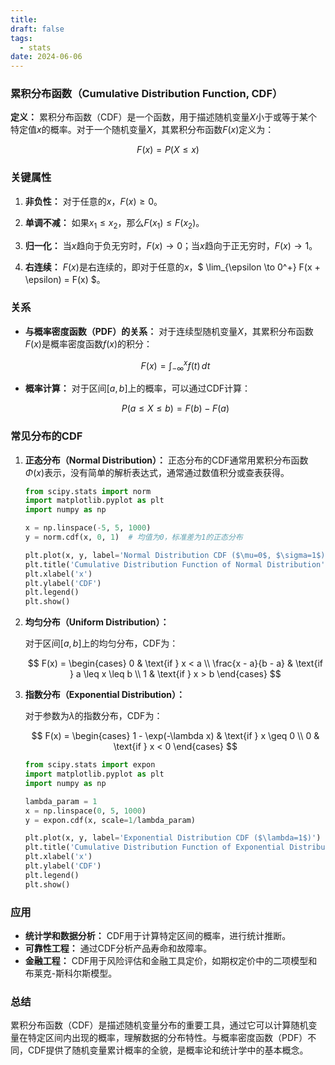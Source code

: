 ```yaml
---
title: 
draft: false
tags:
  - stats
date: 2024-06-06
---
```



### 累积分布函数（Cumulative Distribution Function, CDF）

**定义：**
累积分布函数（CDF）是一个函数，用于描述随机变量$X$小于或等于某个特定值$x$的概率。对于一个随机变量$X$，其累积分布函数$F(x)$定义为：

$$ F(x) = P(X \leq x) $$

### 关键属性

1. **非负性：**
   对于任意的$x$，$F(x) \geq 0$。

2. **单调不减：**
   如果$x_1 \leq x_2$，那么$F(x_1) \leq F(x_2)$。

3. **归一化：**
   当$x$趋向于负无穷时，$F(x) \to 0$；当$x$趋向于正无穷时，$F(x) \to 1$。

4. **右连续：**
   $F(x)$是右连续的，即对于任意的$x$，$ \lim_{\epsilon \to 0^+} F(x + \epsilon) = F(x) $。

### 关系

- **与概率密度函数（PDF）的关系：**
  对于连续型随机变量$X$，其累积分布函数$F(x)$是概率密度函数$f(x)$的积分：

  $$ F(x) = \int_{-\infty}^{x} f(t) \, dt $$

- **概率计算：**
  对于区间$[a, b]$上的概率，可以通过CDF计算：

  $$ P(a \leq X \leq b) = F(b) - F(a) $$

### 常见分布的CDF

1. **正态分布（Normal Distribution）：**
   正态分布的CDF通常用累积分布函数$\Phi(x)$表示，没有简单的解析表达式，通常通过数值积分或查表获得。

   ```python
   from scipy.stats import norm
   import matplotlib.pyplot as plt
   import numpy as np

   x = np.linspace(-5, 5, 1000)
   y = norm.cdf(x, 0, 1)  # 均值为0，标准差为1的正态分布

   plt.plot(x, y, label='Normal Distribution CDF ($\mu=0$, $\sigma=1$)')
   plt.title('Cumulative Distribution Function of Normal Distribution')
   plt.xlabel('x')
   plt.ylabel('CDF')
   plt.legend()
   plt.show()
   ```

2. **均匀分布（Uniform Distribution）：**

   对于区间$[a, b]$上的均匀分布，CDF为：

   $$
   F(x) =
   \begin{cases}
   0 & \text{if } x < a \\
   \frac{x - a}{b - a} & \text{if } a \leq x \leq b \\
   1 & \text{if } x > b
   \end{cases}
   $$

3. **指数分布（Exponential Distribution）：**

   对于参数为$\lambda$的指数分布，CDF为：

   $$
   F(x) =
   \begin{cases}
   1 - \exp(-\lambda x) & \text{if } x \geq 0 \\
   0 & \text{if } x < 0
   \end{cases}
   $$

   ```python
   from scipy.stats import expon
   import matplotlib.pyplot as plt
   import numpy as np

   lambda_param = 1
   x = np.linspace(0, 5, 1000)
   y = expon.cdf(x, scale=1/lambda_param)

   plt.plot(x, y, label='Exponential Distribution CDF ($\lambda=1$)')
   plt.title('Cumulative Distribution Function of Exponential Distribution')
   plt.xlabel('x')
   plt.ylabel('CDF')
   plt.legend()
   plt.show()
   ```

### 应用

- **统计学和数据分析：** CDF用于计算特定区间的概率，进行统计推断。
- **可靠性工程：** 通过CDF分析产品寿命和故障率。
- **金融工程：** CDF用于风险评估和金融工具定价，如期权定价中的二项模型和布莱克-斯科尔斯模型。

### 总结

累积分布函数（CDF）是描述随机变量分布的重要工具，通过它可以计算随机变量在特定区间内出现的概率，理解数据的分布特性。与概率密度函数（PDF）不同，CDF提供了随机变量累计概率的全貌，是概率论和统计学中的基本概念。